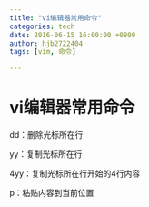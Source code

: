```yaml
---
title: "vi编辑器常用命令"
categories: tech
date: 2016-06-15 16:00:00 +0800
author: hjb2722404
tags: [vim, 命令]

---
```


# vi编辑器常用命令

dd：删除光标所在行

yy：复制光标所在行

4yy：复制光标所在行开始的4行内容

p：粘贴内容到当前位置
